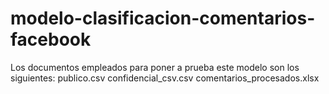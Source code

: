 # modelo-clasificacion-comentarios-facebook
Los documentos empleados para poner a prueba este modelo son los siguientes: 
publico.csv
confidencial_csv.csv
comentarios_procesados.xlsx
